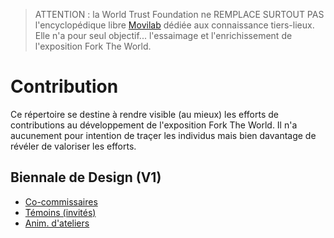 > ATTENTION : la World Trust Foundation ne REMPLACE SURTOUT PAS l'encyclopédique libre [Movilab](http://movilab.org/index.php?title=Accueil) dédiée aux connaissance tiers-lieux. Elle n'a pour seul objectif... l'essaimage et l'enrichissement de l'exposition Fork The World.

# Contribution

Ce répertoire se destine à rendre visible (au mieux) les efforts de contributions au développement de l'exposition Fork The World. Il n'a aucunement pour intention de traçer les individus mais bien davantage de révéler de valoriser les efforts.  

## Biennale de Design (V1)

* [Co-commissaires](https://github.com/WorldTrustFoundation/Contribution/tree/master/biennale-design-2017/co-commissaires)
* [Témoins (invités)](https://github.com/WorldTrustFoundation/Contribution/tree/master/biennale-design-2017/temoins-invites)
* [Anim. d'ateliers](https://github.com/WorldTrustFoundation/Contribution/tree/master/biennale-design-2017/ateliers-contributifs)




